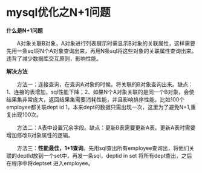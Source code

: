 # mysql优化之N+1问题

**什么是N+1问题**

　　A对象关联B对象，A对象进行列表展示时需显示B对象的关联属性，这样需要先用一条sql将N个A对象查询出来，再用N条sql将这些对象的关联属性查询出来。违背了减少数据库交互原则，影响性能。

**解决方法**

　　方法一：连接查询，在查询A对象的时候，将关联的B对象查询出来。缺点：1、连接的表增加，sql性能下降；2、如果N个A对象关联的是同一个B对象，会使结果集非常庞大，返回结果集需要消耗性能，并且影响排序性能。比如100个employee都关联dept id 1，本来dept的数据只需出现一次，这里为了避免N+1,重复出现100次。

　　方法二：A表中设置冗余字段。缺点：更新B表需要更新A表。更新A表时需要增加修改B对象属性的逻辑。

　　方法三：**性能最佳，1+1查询**。先用sql查出所有employee查询出，将他们关联的deptId放到一个set中，再发一条sql，deptid in set 将所有dept查出，之后在程序中将deptset 进入employee。